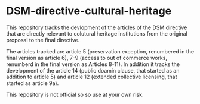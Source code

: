 # DSM-directive-cultural-heritage
This repository tracks the devlopment of the articles of the DSM directive that are directly relevant to colutural heritage institutions from the original proposal to the final directive. 

The articles tracked are article 5 (preservation exception,  renumbered in the final version as article 6), 7-9 (access to out of commerce works, renumberd in the final version as Articles 8-11). In addition it tracks the development of the article 14 (public doamin clause, that started as an addition to article 5) and article 12 (extended collective licensing, that started as article 9a).

This repository is not official so so use at your own risk.

